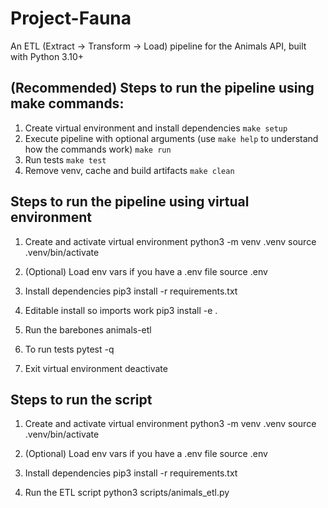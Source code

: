 # Project-Fauna
An ETL (Extract → Transform → Load) pipeline for the Animals API, built with Python 3.10+ 


## (Recommended) Steps to run the pipeline using make commands:
1. Create virtual environment and install dependencies
`make setup`
2. Execute pipeline with optional arguments (use `make help` to understand how the commands work)
`make run`
3. Run tests
`make test`
4. Remove venv, cache and build artifacts
`make clean`

## Steps to run the pipeline using virtual environment
1. Create and activate virtual environment
python3 -m venv .venv
source .venv/bin/activate

2. (Optional) Load env vars if you have a .env file
source .env

3. Install dependencies
pip3 install -r requirements.txt

4. Editable install so imports work
pip3 install -e .

4. Run the barebones
animals-etl

5. To run tests
pytest -q

6. Exit virtual environment
deactivate


## Steps to run the script
1. Create and activate virtual environment
python3 -m venv .venv
source .venv/bin/activate

2. (Optional) Load env vars if you have a .env file
source .env

3. Install dependencies
pip3 install -r requirements.txt

4. Run the ETL script
python3 scripts/animals_etl.py